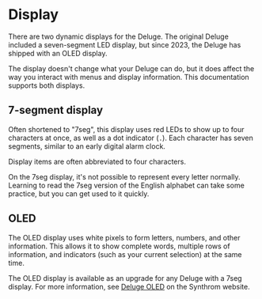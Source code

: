 # Display

There are two dynamic displays for the Deluge. The original Deluge included a seven-segment LED display, but since 2023, the Deluge has shipped with an OLED display.

The display doesn't change what your Deluge can do, but it does affect the way you interact with menus and display information. This documentation supports both displays.

## 7-segment display

Often shortened to "7seg", this display uses red LEDs to show up to four characters at once, as well as a dot indicator (`.`). Each character has seven segments, similar to an early digital alarm clock.

Display items are often abbreviated to four characters.

On the 7seg display, it's not possible to represent every letter normally. Learning to read the 7seg version of the English alphabet can take some practice, but you can get used to it quickly.

## OLED

The OLED display uses white pixels to form letters, numbers, and other information. This allows it to show complete words, multiple rows of information, and indicators (such as your current selection) at the same time.

The OLED display is available as an upgrade for any Deluge with a 7seg display. For more information, see [Deluge OLED](https://synthstrom.com/oled/) on the Synthrom website.
